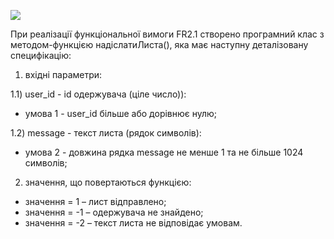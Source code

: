 ![](http://www.plantuml.com/plantuml/proxy?cache=no&src=https://raw.githubusercontent.com/oleksandrblazhko/ai202-polyanskij/ai202-polyanskij_with_laboratory_work_8/2-SoftwareDesign/2.8-TestCases/1-FR-Specification.puml)

При реалізації функціональної вимоги FR2.1 створено програмний клас з методом-функцією надіслатиЛиста(), яка має наступну деталізовану специфікацію:

1) вхідні параметри:

1.1) user_id - id одержувача (ціле число)):
- умова 1 - user_id більше або дорівнює нулю;

1.2) message - текст листа (рядок символів):
- умова 2 - довжина рядка message не менше 1 та не більше 1024 символів;

2) значення, що повертаються функцією:
- значення = 1 – лист відправлено;
- значення = -1 – одержувача не знайдено;
- значення = -2 – текст листа не відповідає умовам.
